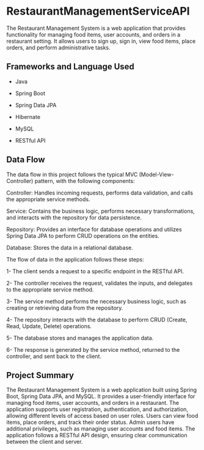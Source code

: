 # RestaurantManagementServiceAPI

The Restaurant Management System is a web application that provides functionality for managing food items, user accounts, and orders in a restaurant setting. It allows users to sign up, sign in, view food items, place orders, and perform administrative tasks.

## Frameworks and Language Used

* Java

* Spring Boot

* Spring Data JPA

* Hibernate

* MySQL

* RESTful API



## Data Flow

The data flow in this project follows the typical MVC (Model-View-Controller) pattern, with the following components:

Controller: Handles incoming requests, performs data validation, and calls the appropriate service methods.

Service: Contains the business logic, performs necessary transformations, and interacts with the repository for data persistence.

Repository: Provides an interface for database operations and utilizes Spring Data JPA to perform CRUD operations on the entities.

Database: Stores the data in a relational database.

The flow of data in the application follows these steps:

1- The client sends a request to a specific endpoint in the RESTful API.

2- The controller receives the request, validates the inputs, and delegates to the appropriate service method.

3- The service method performs the necessary business logic, such as creating or retrieving data from the repository.

4- The repository interacts with the database to perform CRUD (Create, Read, Update, Delete) operations.

5- The database stores and manages the application data.

6- The response is generated by the service method, returned to the controller, and sent back to the client.

## Project Summary

The Restaurant Management System is a web application built using Spring Boot, Spring Data JPA, and MySQL. It provides a user-friendly interface for managing food items, user accounts, and orders in a restaurant. The application supports user registration, authentication, and authorization, allowing different levels of access based on user roles. Users can view food items, place orders, and track their order status. Admin users have additional privileges, such as managing user accounts and food items. The application follows a RESTful API design, ensuring clear communication between the client and server.
